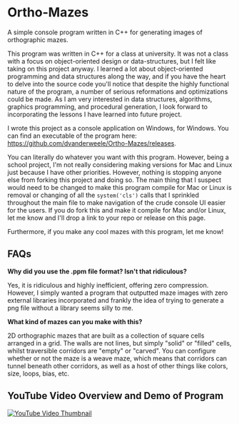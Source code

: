 # Ortho-Mazes
A simple console program written in C++ for generating images of orthographic mazes.

This program was written in C++ for a class at university. It was not a class with a focus on object-oriented design or data-structures, but I felt like taking on this project anyway. I learned a lot about object-oriented programming and data structures along the way, and if you have the heart to delve into the source code you'll notice that despite the highly functional nature of the program, a number of serious reformations and optimizations could be made. As I am very interested in data structures, algorithms, graphics programming, and procedural generation, I look forward to incorporating the lessons I have learned into future project.

I wrote this project as a console application on Windows, for Windows. You can find an executable of the program here: https://github.com/dvanderweele/Ortho-Mazes/releases. 

You can literally do whatever you want with this program. However, being a school project, I'm not really considering making versions for Mac and Linux just because I have other priorities. However, nothing is stopping anyone else from forking this project and doing so. The main thing that I suspect would need to be changed to make this program compile for Mac or Linux is removal or changing of all the `system('cls')` calls that I sprinkled throughout the main file to make navigation of the crude console UI easier for the users. If you do fork this and make it compile for Mac and/or Linux, let me know and I'll drop a link to your repo or release on this page.

Furthermore, if you make any cool mazes with this program, let me know!

## FAQs

**Why did you use the .ppm file format? Isn't that ridiculous?**

Yes, it is ridiculous and highly inefficient, offering zero compression. However, I simply wanted a program that outputted maze images with zero external libraries incorporated and frankly the idea of trying to generate a png file without a library seems silly to me.

**What kind of mazes can you make with this?**

2D orthographic mazes that are built as a collection of square cells arranged in a grid. The walls are not lines, but simply "solid" or "filled" cells, whilst traversible corridors are "empty" or "carved". You can configure whether or not the maze is a weave maze, which means that corridors can tunnel beneath other corridors, as well as a host of other things like colors, size, loops, bias, etc.

## YouTube Video Overview and Demo of Program
[![YouTube Video Thumbnail](https://img.youtube.com/vi/oqMYsWMjVzI/0.jpg)](https://www.youtube.com/watch?v=oqMYsWMjVzI)

